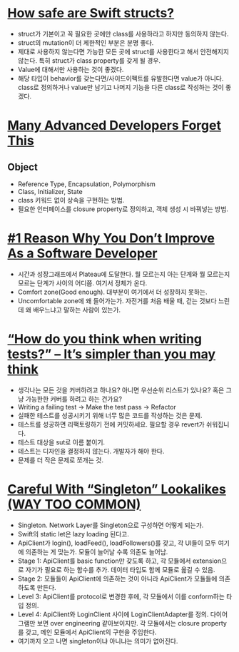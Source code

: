 # [How safe are Swift structs?](https://youtu.be/3zSuAkIt9jY)
- struct가 기본이고 꼭 필요한 곳에만 class를 사용하라고 하지만 동의하지 않는다.
- struct의 mutation이 더 제한적인 부분은 분명 좋다.
- 제대로 사용하지 않는다면 가능한 모든 곳에 struct를 사용한다고 해서 안전해지지 않는다. 특히 struct가 class property를 갖게 될 경우.
- Value에 대해서만 사용하는 것이 좋겠다.
- 해당 타입이 behavior를 갖는다면/사이드이펙트를 유발한다면 value가 아니다. class로 정의하거나 value만 남기고 나머지 기능을 다른 class로 작성하는 것이 좋겠다.

# [Many Advanced Developers Forget This](https://www.youtube.com/watch?v=nh5LipqIt4g)
## Object
- Reference Type, Encapsulation, Polymorphism
- Class, Initializer, State
- class 키워드 없이 상속을 구현하는 방법.
- 필요한 인터페이스를 closure property로 정의하고, 객체 생성 시 바꿔넣는 방법.

# [#1 Reason Why You Don’t Improve As a Software Developer](https://www.youtube.com/watch?v=csm6kK8jUkY)
- 시간과 성장그래프에서 Plateau에 도달한다. 뭘 모르는지 아는 단계와 뭘 모르는지 모르는 단계가 사이의 어디쯤. 여기서 정체가 온다.
- Comfort zone(Good enough). 대부분이 여기에서 더 성장하지 못하는.
- Uncomfortable zone에 왜 들어가는가. 자전거를 처음 배울 때, 걷는 것보다 느린데 왜 배우느냐고 말하는 사람이 있는가.

# [“How do you think when writing tests?” – It’s simpler than you may think](https://www.youtube.com/watch?v=9CyIrbCNWPs)
- 생각나는 모든 것을 커버하려고 하나요? 아니면 우선순위 리스트가 있나요? 혹은 그냥 가능한한 커버를 하려고 하는 건가요?
- Writing a failing test -> Make the test pass -> Refactor
- 실패한 테스트를 성공시키기 위해 너무 많은 코드를 작성하는 것은 문제.
- 테스트를 성공하면 리팩토링하기 전에 커밋하세요. 필요할 경우 revert가 쉬워집니다.
- 테스트 대상을 sut로 이름 붙이기.
- 테스트는 디자인을 결정하지 않는다. 개발자가 해야 한다.
- 문제를 더 작은 문제로 쪼개는 것.

# [Careful With “Singleton” Lookalikes (WAY TOO COMMON)](https://www.youtube.com/watch?v=YrLzLiAoOnY)
- Singleton. Network Layer를 Singleton으로 구성하면 어떻게 되는가.
- Swift의 static let은 lazy loading 된다고.
- ApiClient가 login(), loadFeed(), loadFollowers()를 갖고, 각 UI들이 모두 여기에 의존하는 게 맞는가. 모듈이 늘어날 수록 의존도 늘어남.
- Stage 1: ApiClient를 basic function만 갖도록 하고, 각 모듈에서 extension으로 자기가 필요로 하는 함수를 추가. 데이터 타입도 함께 모듈로 옮길 수 있음.
- Stage 2: 모듈들이 ApiClient에 의존하는 것이 아니라 ApiClient가 모듈들에 의존하도록 만든다. 
- Level 3: ApiClient를 protocol로 변경한 후에, 각 모듈에서 이를 conform하는 타입 정의.
- Level 4: ApiClient와 LoginClient 사이에 LoginClientAdapter를 정의. 다이어그램만 보면 over engineering 같아보이지만. 각 모듈에서는 closure property를 갖고, 메인 모듈에서 ApiClient의 구현을 주입한다.
- 여기까지 오고 나면 singleton이냐 아니냐는 의미가 없어진다.
